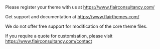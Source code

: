 Please register your theme with us at https://www.flairconsultancy.com/

Get support and documentation at https://www.flairthemes.com/

We do not offer free support for modification of the core theme files.

If you require a quote for customisation, please visit https://www.flairconsultancy.com/contact
